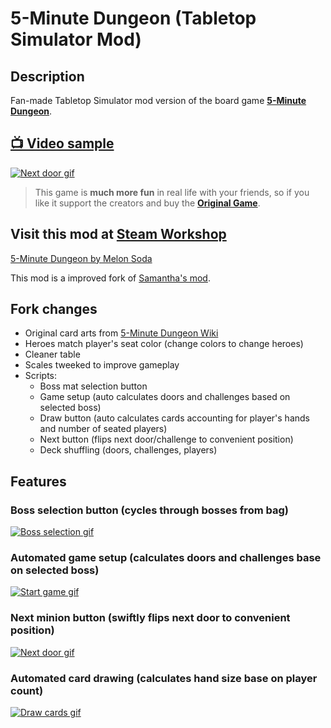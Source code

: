 # 5-Minute Dungeon (Tabletop Simulator Mod)

## Description
Fan-made Tabletop Simulator mod version of the board game **[5-Minute Dungeon](https://www.kickstarter.com/projects/wiggles3d/5-minute-dungeon-the-most-fun-you-can-have-in-5-mi)**.

## [:tv: Video sample](https://www.youtube.com/watch?v=CQoq1DQI2VI)
[![Next door gif](https://i.postimg.cc/GpyBYYST/sample3-next.gif)](https://www.youtube.com/watch?v=CQoq1DQI2VI)

> This game is **much more fun** in real life with your friends, so if you like it support the creators and buy the **[Original Game](https://www.kickstarter.com/projects/wiggles3d/5-minute-dungeon-the-most-fun-you-can-have-in-5-mi)**.

## Visit this mod at [Steam Workshop](https://steamcommunity.com/sharedfiles/filedetails/?id=1934822334)
[5-Minute Dungeon by Melon Soda](https://steamcommunity.com/sharedfiles/filedetails/?id=1934822334)

This mod is a improved fork of [Samantha's mod](https://steamcommunity.com/sharedfiles/filedetails/?id=1243924721).

## Fork changes
  - Original card arts from [5-Minute Dungeon Wiki](https://5minutedungeon.fandom.com/wiki/5-Minute_Dungeon_Wiki)
  - Heroes match player's seat color (change colors to change heroes)
  - Cleaner table
  - Scales tweeked to improve gameplay
  - Scripts:
    - Boss mat selection button
    - Game setup (auto calculates doors and challenges based on selected boss)
    - Draw button (auto calculates cards accounting for player's hands and number of seated players)
    - Next button (flips next door/challenge to convenient position)
    - Deck shuffling (doors, challenges, players)

## Features
### Boss selection button (cycles through bosses from bag)
[![Boss selection gif](https://i.postimg.cc/BbMtsCtk/sample1-boss.gif)](https://www.youtube.com/watch?v=CQoq1DQI2VI)

### Automated game setup (calculates doors and challenges base on selected boss)
[![Start game gif](https://i.postimg.cc/DZQ8phh2/sample2-setup.gif)](https://www.youtube.com/watch?v=CQoq1DQI2VI)

### Next minion button (swiftly flips next door to convenient position)
[![Next door gif](https://i.postimg.cc/GpyBYYST/sample3-next.gif)](https://www.youtube.com/watch?v=CQoq1DQI2VI)

### Automated card drawing (calculates hand size base on player count)
[![Draw cards gif](https://i.postimg.cc/4dRY1drL/sample4-draw.gif)](https://www.youtube.com/watch?v=CQoq1DQI2VI)
